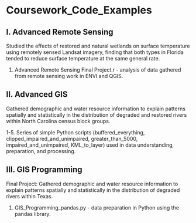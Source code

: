 # Coursework_Code_Examples


## I. Advanced Remote Sensing 
Studied the effects of restored and natural wetlands on surface temperature using remotely sensed Landsat imagery, finding that both types in Florida tended to reduce surface temperature at the same general rate.

1. Advanced Remote Sensing Final Project.r - analysis of data gathered from remote sensing work in ENVI and QGIS. 

## II. Advanced GIS
Gathered demographic and water resource information to explain patterns spatially and statistically in the distribution of degraded and restored rivers within North Carolina census block groups.

1-5. Series of simple Python scripts (buffered_everything, clipped_impaired_and_unimpaired, greater_than_5000, impaired_and_unimpaired, KML_to_layer) used in data understanding, preparation, and processing.

## III. GIS Programming

Final Project: 
Gathered demographic and water resource information to explain patterns spatially and statistically in the distribution of degraded rivers within Texas.

1. GIS_Programming_pandas.py - data preparation in Python using the pandas library.
